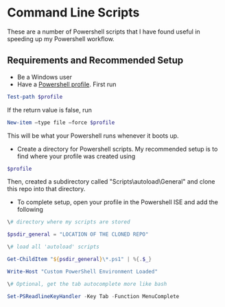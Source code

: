 ﻿# Command Line Scripts

These are a number of Powershell scripts that I have found useful in speeding up my Powershell workflow.

## Requirements and Recommended Setup

* Be a Windows user
* Have a [Powershell profile](https://technet.microsoft.com/en-us/library/ff461033.aspx). First run
```powershell
Test-path $profile
``` 
If the return value is false, run
```powershell 
New-item –type file –force $profile
```
This will be what your Powershell runs whenever it boots up.
* Create a directory for Powershell scripts. My recommended setup is to find where your profile was created using 
```powershell 
$profile
```
Then, created a subdirectory called "Scripts\autoload\General" and clone this repo into that directory.
* To complete setup, open your profile in the Powershell ISE and add the following
```powershell
\# directory where my scripts are stored

$psdir_general = "LOCATION OF THE CLONED REPO"

\# load all 'autoload' scripts

Get-ChildItem "${psdir_general}\*.ps1" | %{.$_} 

Write-Host "Custom PowerShell Environment Loaded"

\# Optional, get the tab autocomplete more like bash

Set-PSReadlineKeyHandler -Key Tab -Function MenuComplete
```
